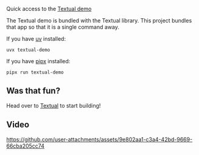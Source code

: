 
Quick access to the [Textual demo](https://github.com/textualize/textual)

The Textual demo is bundled with the Textual library.
This project bundles that app so that it is a single command away.
      
If you have [uv](https://docs.astral.sh/uv/guides/tools/) installed:

```
uvx textual-demo
```

If you have [pipx](https://pipx.pypa.io/stable/) installed:

```
pipx run textual-demo
```

## Was that fun? 

Head over to [Textual](https://github.com/textualize/textual/) to start building!


## Video 
     
https://github.com/user-attachments/assets/9e802aa1-c3a4-42bd-9669-66cba205cc74
     




